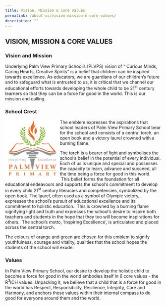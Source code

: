 ```yaml
---
title: Vision, Mission & Core Values
permalink: /about-us/vision-mission-n-core-values/
description: ""
---
```

## VISION, MISSION & CORE VALUES

### Vision and Mission

Underlying Palm View Primary School’s (PLVPS) vision of “ Curious Minds, Caring Hearts, Creative Spirits” is a belief that children can be inspired towards excellence. As educators, we are guardians of our children’s future and to safeguard what is entrusted to us, it is critical that we channel our educational efforts towards developing the whole child to be 21<sup>st</sup> century learners so that they can be a force for good in the world. This is our mission and calling.

### School Crest

<img src="/images/pvlogo.jpg" style="width:35%" align="left"/>

The emblem expresses the aspirations that school leaders of Palm View Primary School bear for the school and consists of a central torch, an open book and a victory laurel crowned with a burning flame.

The torch is a bearer of light and symbolises the school’s belief in the potential of every individual. Each of us is unique and special and possesses the capacity to learn, advance and succeed, all the time being a force for good in this world.  This belief forms the foundation for all educational endeavours and supports the school’s commitment to develop in every child 21<sup>st</sup> century literacies and competencies, symbolized by the open book. The laurel, often used as a symbol of Olympic victory, expresses the school’s pursuit of educational excellence and its commitment to holistic education.  This is crowned by a burning flame signifying light and truth and expresses the school’s desire to inspire both teachers and students in the hope that they too will become inspirations for others.  The school’s motto, ‘Inspiring Excellence’, is articulated and placed across the central torch.

The colours of orange and green are chosen for this emblem to signify youthfulness, courage and vitality, qualities that the school hopes the students of the school will exude.

### Values

In Palm View Primary School, our desire to develop the holistic child to become a force for good in the world embodies itself in 6 core values - the R<sup>3</sup>ICH values. Unpacking it, we believe that a child that is a force for good in the world has Respect, Responsibility, Resilience, Integrity, Care and Harmony, and anchors these values within their internal compass to do good for everyone around them and the world.